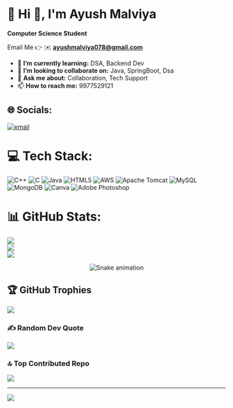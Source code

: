 # 💫 Hi 👋, I'm Ayush Malviya
**Computer Science Student**

Email Me 👉 ✉️ **ayushmalviya078@gmail.com**  

- 🌱 **I’m currently learning:** DSA, Backend Dev
- 👯 **I’m looking to collaborate on:** Java, SpringBoot, Dsa
- 💬 **Ask me about:** Collaboration, Tech Support
- 📫 **How to reach me:** 9977529121



## 🌐 Socials:
[![email](https://img.shields.io/badge/Email-D14836?logo=gmail&logoColor=white)](mailto:ayushmalviya078@gmail.com) 

# 💻 Tech Stack:
![C++](https://img.shields.io/badge/c++-%2300599C.svg?style=for-the-badge&logo=c%2B%2B&logoColor=white) ![C](https://img.shields.io/badge/c-%2300599C.svg?style=for-the-badge&logo=c&logoColor=white) ![Java](https://img.shields.io/badge/java-%23ED8B00.svg?style=for-the-badge&logo=openjdk&logoColor=white) ![HTML5](https://img.shields.io/badge/html5-%23E34F26.svg?style=for-the-badge&logo=html5&logoColor=white) ![AWS](https://img.shields.io/badge/AWS-%23FF9900.svg?style=for-the-badge&logo=amazon-aws&logoColor=white) ![Apache Tomcat](https://img.shields.io/badge/apache%20tomcat-%23F8DC75.svg?style=for-the-badge&logo=apache-tomcat&logoColor=black) ![MySQL](https://img.shields.io/badge/mysql-4479A1.svg?style=for-the-badge&logo=mysql&logoColor=white) ![MongoDB](https://img.shields.io/badge/MongoDB-%234ea94b.svg?style=for-the-badge&logo=mongodb&logoColor=white) ![Canva](https://img.shields.io/badge/Canva-%2300C4CC.svg?style=for-the-badge&logo=Canva&logoColor=white) ![Adobe Photoshop](https://img.shields.io/badge/adobe%20photoshop-%2331A8FF.svg?style=for-the-badge&logo=adobe%20photoshop&logoColor=white)
# 📊 GitHub Stats:
![](https://github-readme-stats.vercel.app/api?username=AyushMalviyaDev&theme=dark&hide_border=true&include_all_commits=true&count_private=false)<br/>
![](https://nirzak-streak-stats.vercel.app/?user=AyushMalviyaDev&theme=dark&hide_border=true)<br/>
![](https://github-readme-stats.vercel.app/api/top-langs/?username=AyushMalviyaDev&theme=dark&hide_border=true&include_all_commits=true&count_private=false&layout=compact)

<!-- Snake Game Repo View -->

<div align="center">
  <img src="https://profile-readme-generator.com/assets/pacman.svg" alt="Snake animation" />
</div>

## 🏆 GitHub Trophies
![](https://github-profile-trophy.vercel.app/?username=AyushMalviyaDev&theme=radical&no-frame=false&no-bg=true&margin-w=4)

### ✍️ Random Dev Quote
![](https://quotes-github-readme.vercel.app/api?type=horizontal&theme=radical)

### 🔝 Top Contributed Repo
![](https://github-contributor-stats.vercel.app/api?username=AyushMalviyaDev&limit=5&theme=dark&combine_all_yearly_contributions=true)

---
[![](https://visitcount.itsvg.in/api?id=AyushMalviyaDev&icon=0&color=0)](https://visitcount.itsvg.in)

<!-- Proudly created with GPRM ( https://gprm.itsvg.in ) -->
